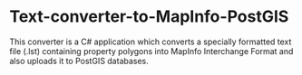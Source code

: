 # Text-converter-to-MapInfo-PostGIS
This converter is a C# application which converts a specially formatted text file (.lst) containing property polygons into MapInfo Interchange Format and also uploads it to PostGIS databases.
